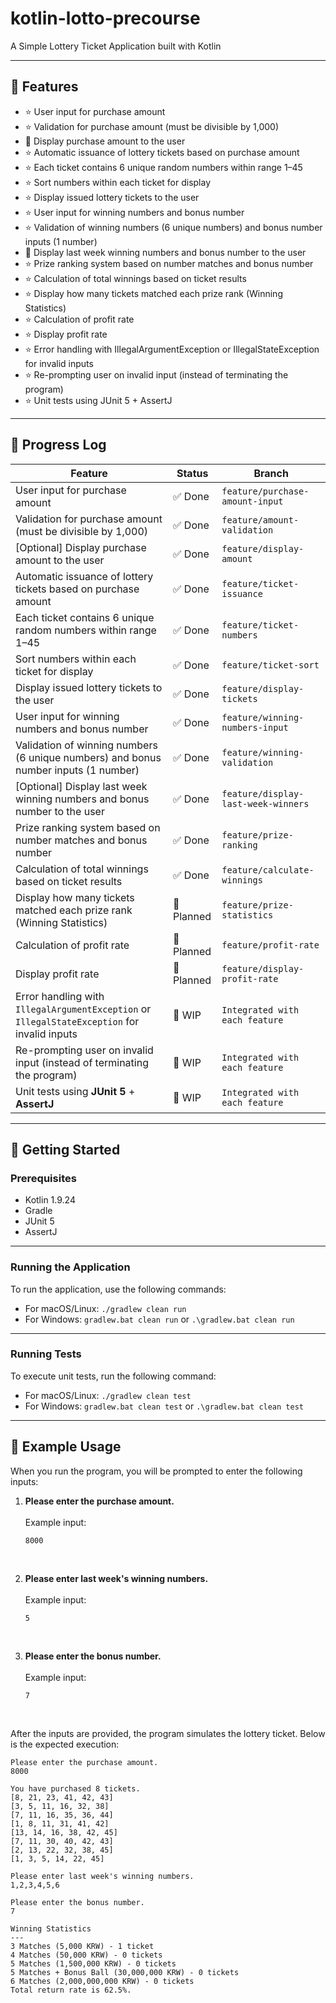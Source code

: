 # kotlin-lotto-precourse

A Simple Lottery Ticket Application built with Kotlin

---

## 🔧 Features

- ⭐ User input for purchase amount
- ⭐ Validation for purchase amount (must be divisible by 1,000)
- 🔹 Display purchase amount to the user
- ⭐ Automatic issuance of lottery tickets based on purchase amount
- ⭐ Each ticket contains 6 unique random numbers within range 1–45
- ⭐ Sort numbers within each ticket for display
- ⭐ Display issued lottery tickets to the user
- ⭐ User input for winning numbers and bonus number
- ⭐ Validation of winning numbers (6 unique numbers) and bonus number inputs (1 number)
- 🔹 Display last week winning numbers and bonus number to the user
- ⭐ Prize ranking system based on number matches and bonus number
- ⭐ Calculation of total winnings based on ticket results
- ⭐ Display how many tickets matched each prize rank (Winning Statistics)
- ⭐ Calculation of profit rate
- ⭐ Display profit rate
- ⭐ Error handling with IllegalArgumentException or IllegalStateException for invalid inputs
- ⭐ Re-prompting user on invalid input (instead of terminating the program)
- ⭐ Unit tests using JUnit 5 + AssertJ

---

## 🔄 Progress Log

| Feature                                                                                      | Status     | Branch                            |
|----------------------------------------------------------------------------------------------|------------|-----------------------------------|
| User input for purchase amount                                                               | ✅ Done     | `feature/purchase-amount-input`   |
| Validation for purchase amount (must be divisible by 1,000)                                  | ✅ Done     | `feature/amount-validation`       |
| [Optional] Display purchase amount to the user                                               | ✅ Done     | `feature/display-amount`          |
| Automatic issuance of lottery tickets based on purchase amount                               | ✅ Done     | `feature/ticket-issuance`         |
| Each ticket contains 6 unique random numbers within range 1–45                               | ✅ Done     | `feature/ticket-numbers`          |
| Sort numbers within each ticket for display                                                  | ✅ Done     | `feature/ticket-sort`             |
| Display issued lottery tickets to the user                                                   | ✅ Done     | `feature/display-tickets`         |
| User input for winning numbers and bonus number                                              | ✅ Done     | `feature/winning-numbers-input`   |
| Validation of winning numbers (6 unique numbers) and bonus number inputs (1 number)          | ✅ Done     | `feature/winning-validation`      |
| [Optional] Display last week winning numbers and bonus number to the user                    | ✅ Done     | `feature/display-last-week-winners` |
| Prize ranking system based on number matches and bonus number                                | ✅ Done     | `feature/prize-ranking`           |
| Calculation of total winnings based on ticket results                                        | ✅ Done     | `feature/calculate-winnings`      |
| Display how many tickets matched each prize rank (Winning Statistics)                        | 📅 Planned | `feature/prize-statistics`        |
| Calculation of profit rate                                                                   | 📅 Planned | `feature/profit-rate`             |
| Display profit rate                                                                          | 📅 Planned | `feature/display-profit-rate`     |
| Error handling with `IllegalArgumentException` or `IllegalStateException` for invalid inputs | 🚧 WIP     | `Integrated with each feature`    |
| Re-prompting user on invalid input (instead of terminating the program)                      | 🚧 WIP     | `Integrated with each feature`    |
| Unit tests using **JUnit 5** + **AssertJ**                                                   | 🚧 WIP     | `Integrated with each feature`    |

---

## 🚀 Getting Started

### Prerequisites

- Kotlin 1.9.24
- Gradle
- JUnit 5
- AssertJ

---

### Running the Application

To run the application, use the following commands:

- For macOS/Linux: `./gradlew clean run`
- For Windows: `gradlew.bat clean run` or `.\gradlew.bat clean run`

---

### Running Tests

To execute unit tests, run the following command:

- For macOS/Linux: `./gradlew clean test`
- For Windows: `gradlew.bat clean test` or `.\gradlew.bat clean test`

---

## 🧩 Example Usage

When you run the program, you will be prompted to enter the following inputs:

1. **Please enter the purchase amount.**
   <br><br>
   Example input:

   ```text
   8000
   ```
<br>

2. **Please enter last week's winning numbers.**
   <br><br>
   Example input:

   ```text
   5
   ```
<br>

3. **Please enter the bonus number.**
   <br><br>
   Example input:

   ```text
   7
   ```
<br>

After the inputs are provided, the program simulates the lottery ticket. Below is the expected execution:

```text
Please enter the purchase amount.
8000

You have purchased 8 tickets.
[8, 21, 23, 41, 42, 43]
[3, 5, 11, 16, 32, 38]
[7, 11, 16, 35, 36, 44]
[1, 8, 11, 31, 41, 42]
[13, 14, 16, 38, 42, 45]
[7, 11, 30, 40, 42, 43]
[2, 13, 22, 32, 38, 45]
[1, 3, 5, 14, 22, 45]

Please enter last week's winning numbers.
1,2,3,4,5,6

Please enter the bonus number.
7

Winning Statistics
---
3 Matches (5,000 KRW) - 1 ticket
4 Matches (50,000 KRW) - 0 tickets
5 Matches (1,500,000 KRW) - 0 tickets
5 Matches + Bonus Ball (30,000,000 KRW) - 0 tickets
6 Matches (2,000,000,000 KRW) - 0 tickets
Total return rate is 62.5%.
```